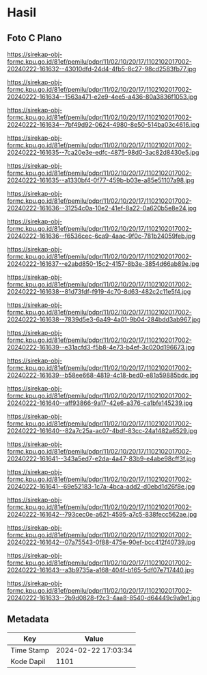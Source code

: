 # Hasil

## Foto C Plano

https://sirekap-obj-formc.kpu.go.id/81ef/pemilu/pdpr/11/02/10/20/17/1102102017002-20240222-161632--43010dfd-24d4-4fb5-8c27-98cd2583fb77.jpg

https://sirekap-obj-formc.kpu.go.id/81ef/pemilu/pdpr/11/02/10/20/17/1102102017002-20240222-161634--1563a471-e2e9-4ee5-a436-80a3836f1053.jpg

https://sirekap-obj-formc.kpu.go.id/81ef/pemilu/pdpr/11/02/10/20/17/1102102017002-20240222-161634--7bf49d92-0624-4980-8e50-514ba03c4616.jpg

https://sirekap-obj-formc.kpu.go.id/81ef/pemilu/pdpr/11/02/10/20/17/1102102017002-20240222-161635--7ca20e3e-edfc-4875-98d0-3ac82d8430e5.jpg

https://sirekap-obj-formc.kpu.go.id/81ef/pemilu/pdpr/11/02/10/20/17/1102102017002-20240222-161635--a1330bf4-0f77-459b-b03e-a85e51107a98.jpg

https://sirekap-obj-formc.kpu.go.id/81ef/pemilu/pdpr/11/02/10/20/17/1102102017002-20240222-161636--31254c0a-10e2-41ef-8a22-0a620b5e8e24.jpg

https://sirekap-obj-formc.kpu.go.id/81ef/pemilu/pdpr/11/02/10/20/17/1102102017002-20240222-161636--f6536cec-6ca9-4aac-9f0c-781b24059feb.jpg

https://sirekap-obj-formc.kpu.go.id/81ef/pemilu/pdpr/11/02/10/20/17/1102102017002-20240222-161637--e2abd850-15c2-4157-8b3e-3854d66ab89e.jpg

https://sirekap-obj-formc.kpu.go.id/81ef/pemilu/pdpr/11/02/10/20/17/1102102017002-20240222-161638--81d73fdf-f919-4c70-8d63-482c2c11e5f4.jpg

https://sirekap-obj-formc.kpu.go.id/81ef/pemilu/pdpr/11/02/10/20/17/1102102017002-20240222-161638--7839d5e3-6a49-4a01-9b04-284bdd3ab967.jpg

https://sirekap-obj-formc.kpu.go.id/81ef/pemilu/pdpr/11/02/10/20/17/1102102017002-20240222-161639--e31acfd3-f5b8-4e73-b4ef-3c020d196673.jpg

https://sirekap-obj-formc.kpu.go.id/81ef/pemilu/pdpr/11/02/10/20/17/1102102017002-20240222-161639--b58ee668-4819-4c18-bed0-e81a59885bdc.jpg

https://sirekap-obj-formc.kpu.go.id/81ef/pemilu/pdpr/11/02/10/20/17/1102102017002-20240222-161640--aff93866-9a17-42e6-a376-ca1bfe145239.jpg

https://sirekap-obj-formc.kpu.go.id/81ef/pemilu/pdpr/11/02/10/20/17/1102102017002-20240222-161640--82a7c25a-ac07-4bdf-83cc-24a1482a6529.jpg

https://sirekap-obj-formc.kpu.go.id/81ef/pemilu/pdpr/11/02/10/20/17/1102102017002-20240222-161641--343a5ed7-e2da-4a47-83b9-e4abe98cff3f.jpg

https://sirekap-obj-formc.kpu.go.id/81ef/pemilu/pdpr/11/02/10/20/17/1102102017002-20240222-161641--69e52183-1c7a-4bca-add2-d0ebd1d26f8e.jpg

https://sirekap-obj-formc.kpu.go.id/81ef/pemilu/pdpr/11/02/10/20/17/1102102017002-20240222-161642--793cec0e-a621-4595-a7c5-838fecc562ae.jpg

https://sirekap-obj-formc.kpu.go.id/81ef/pemilu/pdpr/11/02/10/20/17/1102102017002-20240222-161642--07a75543-0f88-475e-90ef-bcc412f40739.jpg

https://sirekap-obj-formc.kpu.go.id/81ef/pemilu/pdpr/11/02/10/20/17/1102102017002-20240222-161643--a3b9735a-a168-404f-b165-5df07e717440.jpg

https://sirekap-obj-formc.kpu.go.id/81ef/pemilu/pdpr/11/02/10/20/17/1102102017002-20240222-161633--2b9d0828-f2c3-4aa8-8540-d64449c9a9e1.jpg


## Metadata

| Key        | Value               |
| ---------- | ------------------- |
| Time Stamp | 2024-02-22 17:03:34 |
| Kode Dapil | 1101                |



